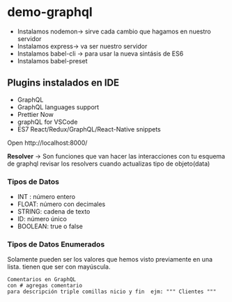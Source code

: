 # demo-graphql

- Instalamos nodemon-> sirve cada cambio que hagamos en nuestro servidor
- Instalamos express-> va ser nuestro servidor
- Instalamos babel-cli -> para usar la nueva sintásis de ES6
- Instalamos babel-preset

## Plugins instalados en IDE
- GraphQL
- GraphQL languages support
- Prettier Now
- graphQL for VSCode
- ES7 React/Redux/GraphQL/React-Native snippets

Open 
http://localhost:8000/

**Resolver** -> Son funciones que  van hacer las interacciones con tu esquema de graphql
revisar los resolvers cuando actualizas tipo de objeto(data)

### Tipos de Datos
- INT : número entero
- FLOAT: número con decimales
- STRING: cadena de texto
- ID: número único
- BOOLEAN: true o false

### Tipos de Datos Enumerados 
Solamente pueden ser los valores que hemos visto previamente en una lista.
tienen que ser con mayúscula.

```
Comentarios en GraphQL
con # agregas comentario
para descripción triple comillas nicio y fin  ejm: """ Clientes """ 
```

